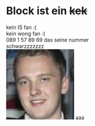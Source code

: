 # Block ist ein ~~kek~~

kein IS fan :( <br>
kein wong fan :( <br>
089 1 57 89 69 das seine nummer <br>
schwarzzzzzzz<br>
![alt text](img/image.png)
aaa